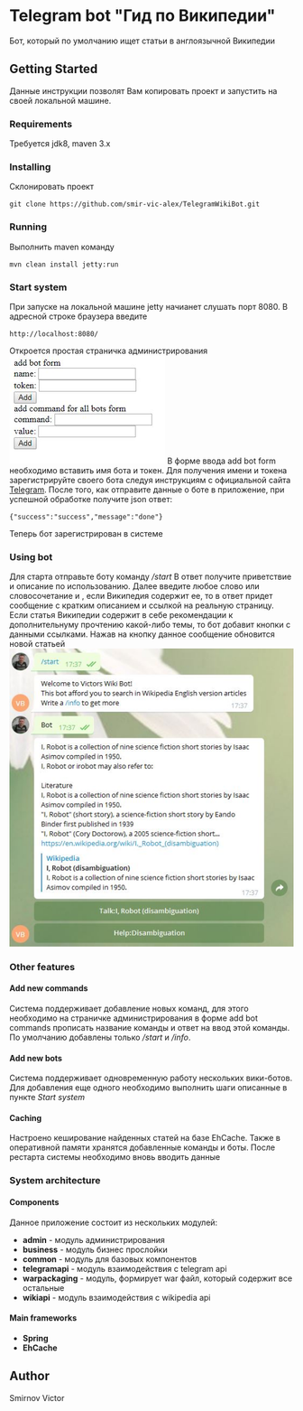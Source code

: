 # Telegram bot "Гид по Википедии"
Бот, который по умолчанию ищет статьи в англоязычной Википедии
## Getting Started
Данные инструкции позволят Вам копировать проект и запустить на своей локальной машине. 
### Requirements
Требуется jdk8, maven 3.x
### Installing
Склонировать проект
```
git clone https://github.com/smir-vic-alex/TelegramWikiBot.git
```
### Running
Выполнить maven команду
```
mvn clean install jetty:run
```
### Start system
При запуске на локальной машине jetty начианет слушать порт 8080.
В адресной строке браузера введите 
```
http://localhost:8080/
```
Откроется простая страничка администрирования
![admin page](readme/adminStart.JPG?raw=true "admin page")
В форме ввода add bot form необходимо вставить имя бота и токен. 
Для получения имени и токена зарегистрируйте своего бота следуя инструкциям с официальной сайта
[Telegram](https://core.telegram.org/bots#6-botfather).
После того, как отправите данные о боте в приложение, при успешной обработке получите json ответ:
```
{"success":"success","message":"done"}
```
Теперь бот зарегистрирован в системе
### Using bot
Для старта отправьте боту команду */start*
В ответ получите приветствие и описание по использованию. Далее введите любое слово или словосочетание и , если Википедия содержит ее, то в ответ придет сообщение с кратким описанием и ссылкой на реальную страницу.
Если статья Википедии содержит в себе рекомендации к дополнительнуму прочтению какой-либо темы, то бот добавит кнопки с данными ссылками. Нажав на кнопку данное сообщение обновится новой статьей
![bot](readme/bot.JPG?raw=true "bot")

### Other features
#### Add new commands
Система поддерживает добавление новых команд, для этого необходимо на страничке администрирования в форме add bot commands прописать название команды и ответ на ввод этой команды.
По умолчанию добавлены только */start* и */info*.
#### Add new bots
Система поддерживает одновременную работу нескольких вики-ботов. Для добавления еще одного необходимо выполнить шаги описанные в пункте *Start system*
#### Caching
Настроено кеширование найденных статей на базе EhCache. Также в оперативной памяти хранятся добавленные команды и боты. После рестарта системы необходимо вновь вводить данные
### System architecture 
#### Components
Данное приложение состоит из нескольких модулей:
* **admin** - модуль администрирования
* **business** - модуль бизнес прослойки
* **common** - модуль для базовых компонентов
* **telegramapi** - модуль взаимодействия с telegram api
* **warpackaging** - модуль, формирует war файл, который содержит все остальные
* **wikiapi** - модуль взаимодействия с wikipedia api
#### Main frameworks
* **Spring**
* **EhCache**
## Author
Smirnov Victor